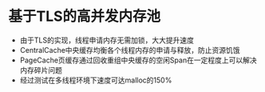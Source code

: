 # 基于TLS的高并发内存池
* 由于TLS的实现，线程申请内存无需加锁，大大提升速度
* CentralCache中央缓存均衡各个线程内存的申请与释放，防止资源饥饿 
* PageCache页缓存通过回收重组中央缓存的空闲Span在一定程度上可以解决内存碎片问题
* 经过测试在多线程环境下速度可达malloc的150%
